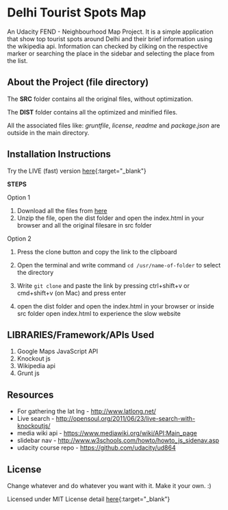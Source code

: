 # Delhi Tourist Spots Map

An Udacity FEND - Neighbourhood Map Project. It is a simple application that show top tourist spots around Delhi and their brief information using the wikipedia api.
Information can checked by cliking on the respective marker or searching the place in the sidebar and selecting the place from the list.

## About the Project (file directory)

The **SRC** folder contains all the original files, without optimization.

The **DIST** folder contains all the optimized and minified files.

All the associated files like: *gruntfile*, *license*, *readme* and *package.json* are outside in the main directory.

## Installation Instructions

Try the LIVE (fast) version  [here](https://gautamgahlawat.github.io/delhi-tourist-spots-map/dist/index.html){:target="_blank"}

**STEPS**

Option 1

1. Download all the files from [here](https://github.com/gautamgahlawat/delhi-tourist-spots-map/archive/master.zip)
2. Unzip the file, open the dist folder and open the index.html in your browser and all the original filesare in src folder

Option 2

1. Press the clone button and copy the link to the clipboard

2. Open the terminal and write command `cd /usr/name-of-folder` to select the directory
3. Write `git clone` and paste the link by pressing ctrl+shift+v or cmd+shift+v (on Mac) and press enter
4. open the dist folder and open the index.html in your browser or inside src folder open index.html to experience the slow website

## LIBRARIES/Framework/APIs Used

1. Google Maps JavaScript API
2. Knockout js
3. Wikipedia api
4. Grunt js

## Resources

- For gathering the lat lng - http://www.latlong.net/
- Live search - http://opensoul.org/2011/06/23/live-search-with-knockoutjs/
- media wiki api - https://www.mediawiki.org/wiki/API:Main_page
- slidebar nav - http://www.w3schools.com/howto/howto_js_sidenav.asp
- udacity course repo - https://github.com/udacity/ud864

## License

Change whatever and do whatever you want with it. Make it your own. :)

Licensed under MIT License detail [here](https://github.com/gautamgahlawat/delhi-tourist-spots-map/blob/master/LICENSE){:target="_blank"}